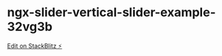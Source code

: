 # ngx-slider-vertical-slider-example-32vg3b

[Edit on StackBlitz ⚡️](https://stackblitz.com/edit/ngx-slider-vertical-slider-example-32vg3b)